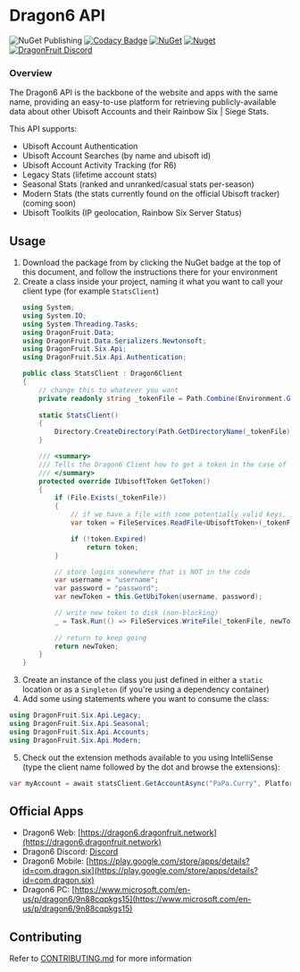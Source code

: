 # Dragon6 API

![NuGet Publishing](https://github.com/dragonfruitnetwork/dragon6-api/workflows/Publish/badge.svg)
[![Codacy Badge](https://api.codacy.com/project/badge/Grade/b9aeacb9dd754f4a8bc50fb3498958ab)](https://www.codacy.com/gh/dragonfruitnetwork/dragon6-api)
[![NuGet](https://img.shields.io/nuget/v/DragonFruit.Six.Api)](https://www.nuget.org/packages/DragonFruit.Six.Api/)
[![Nuget](https://img.shields.io/nuget/dt/DragonFruit.Six.Api)](https://www.nuget.org/packages/DragonFruit.Six.Api/)
[![DragonFruit Discord](https://img.shields.io/discord/482528405292843018?label=Discord)](https://dragon6.dragonfruit.network/discord)

### Overview

The Dragon6 API is the backbone of the website and apps with the same name, providing an easy-to-use platform for
retrieving publicly-available data about other Ubisoft Accounts and their Rainbow Six | Siege Stats.

This API supports:

- Ubisoft Account Authentication
- Ubisoft Account Searches (by name and ubisoft id)
- Ubisoft Account Activity Tracking (for R6)
- Legacy Stats (lifetime account stats)
- Seasonal Stats (ranked and unranked/casual stats per-season)
- Modern Stats (the stats currently found on the official Ubisoft tracker) (coming soon)
- Ubisoft Toolkits (IP geolocation, Rainbow Six Server Status)

## Usage

1. Download the package from by clicking the NuGet badge at the top of this document, and follow the instructions there
   for your environment
2. Create a class inside your project, naming it what you want to call your client type (for example `StatsClient`)
    ```c#
   using System;
   using System.IO;
   using System.Threading.Tasks;
   using DragonFruit.Data;
   using DragonFruit.Data.Serializers.Newtonsoft;
   using DragonFruit.Six.Api;
   using DragonFruit.Six.Api.Authentication;
   
   public class StatsClient : Dragon6Client
    {
        // change this to whatever you want
        private readonly string _tokenFile = Path.Combine(Environment.GetFolderPath(Environment.SpecialFolder.LocalApplicationData), "DragonFruit Network", "ubi.token");
        
        static StatsClient()
        {
            Directory.CreateDirectory(Path.GetDirectoryName(_tokenFile));
        }

        /// <summary>
        /// Tells the Dragon6 Client how to get a token in the case of a restart or expiration
        /// </summary>
        protected override IUbisoftToken GetToken()
        {
            if (File.Exists(_tokenFile))
            {
                // if we have a file with some potentially valid keys, try that first
                var token = FileServices.ReadFile<UbisoftToken>(_tokenFile);

                if (!token.Expired)
                    return token;
            }

            // store logins somewhere that is NOT in the code
            var username = "username";
            var password = "password";
            var newToken = this.GetUbiToken(username, password);

            // write new token to disk (non-blocking)
            _ = Task.Run(() => FileServices.WriteFile(_tokenFile, newToken));
            
            // return to keep going
            return newToken;
        }
    }
    ```
3. Create an instance of the class you just defined in either a `static` location or as a `Singleton` (if you're using a
   dependency container)
4. Add some using statements where you want to consume the class:

```c#
using DragonFruit.Six.Api.Legacy;
using DragonFruit.Six.Api.Seasonal;
using DragonFruit.Six.Api.Accounts;
using DragonFruit.Six.Api.Modern;
```

5. Check out the extension methods available to you using IntelliSense (type the client name followed by the dot and
   browse the extensions):

```c#
var myAccount = await statsClient.GetAccountAsync("PaPa.Curry", Platform.PC, IdentifierType.Name);
```

## Official Apps

- Dragon6 Web: [https://dragon6.dragonfruit.network](https://dragon6.dragonfruit.network)
- Dragon6 Discord: [Discord](https://dragon6.dragonfruit.network/discord)
- Dragon6
  Mobile: [https://play.google.com/store/apps/details?id=com.dragon.six](https://play.google.com/store/apps/details?id=com.dragon.six)
- Dragon6
  PC: [https://www.microsoft.com/en-us/p/dragon6/9n88cqpkgs15](https://www.microsoft.com/en-us/p/dragon6/9n88cqpkgs15)

## Contributing

Refer to [CONTRIBUTING.md](https://github.com/dragonfruitnetwork/Dragon6-API/blob/master/CONTRIBUTING.md) for more
information
